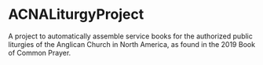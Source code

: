 # ACNALiturgyProject
A project to automatically assemble service books for the authorized public liturgies of the Anglican Church in North America, as found in the 2019 Book of Common Prayer.
